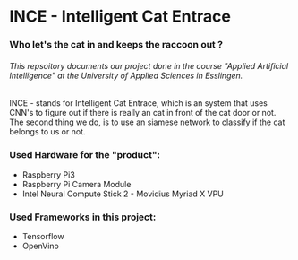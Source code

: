 # INCE - Intelligent Cat Entrace
### Who let's the cat in and keeps the raccoon out ?
###### This repsoitory documents our project done in the course "Applied Artificial Intelligence" at the University of Applied Sciences in Esslingen.
INCE - stands for Intelligent Cat Entrace, which is an system that uses CNN's to figure out if there is really an cat in front of the cat door or not. The second thing we do, is to use an siamese network to classify if the cat belongs to us or not.

### Used Hardware for the "product":
- Raspberry Pi3
- Raspberry Pi Camera Module
- Intel Neural Compute Stick 2 - Movidius Myriad X VPU

### Used Frameworks in this project:
- Tensorflow
- OpenVino
